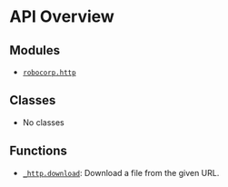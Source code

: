 <!-- markdownlint-disable -->

# API Overview

## Modules

- [`robocorp.http`](./robocorp.http.md#module-robocorphttp)

## Classes

- No classes

## Functions

- [`_http.download`](./robocorp.http._http.md#function-download): Download a file from the given URL.
